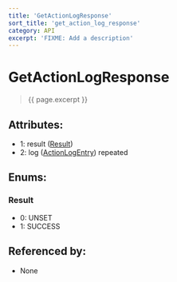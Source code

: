 ```yaml
---
title: 'GetActionLogResponse'
sort_title: 'get_action_log_response'
category: API
excerpt: 'FIXME: Add a description'
---
```


[comment]: <> (THIS PART IS GENERATED - AKA DON'T EDIT THIS PART MANUALLY)

# GetActionLogResponse

> {{ page.excerpt }}

## Attributes:

- 1: result ([Result](#result))
- 2: log ([ActionLogEntry](../ActionLogEntry/)) repeated

## Enums:

### Result
- 0: UNSET
- 1: SUCCESS

## Referenced by:

- None

[comment]: <> (YOU CAN EDIT AFTER THIS)
